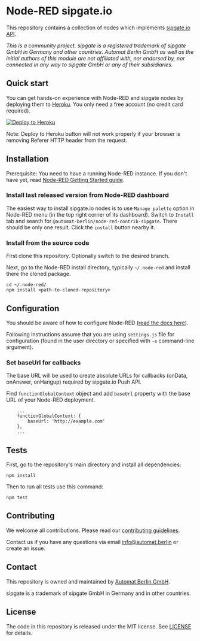 # Node-RED sipgate.io

This repository contains a collection of nodes which implements [sipgate.io API](https://developer.sipgate.io).

_This is a community project. sipgate is a registered trademark of sipgate GmbH in Germany and other countries. Automat Berlin GmbH as well as the initial authors of this module are not affiliated with, nor endorsed by, nor connected in any way to sipgate GmbH or any of their subsidiaries._

## Quick start

You can get hands-on experience with Node-RED and sipgate nodes by deploying them to [Heroku](https://www.heroku.com). You only need a free account (no credit card required).

[![Deploy to Heroku](https://www.herokucdn.com/deploy/button.svg)](https://heroku.com/deploy)

Note: Deploy to Heroku button will not work properly if your browser is removing Referer HTTP header from the request.

## Installation

Prerequisite: You need to have a running Node-RED instance. If you don't have yet, read [Node-RED Getting Started guide](https://nodered.org/docs/getting-started/).

### Install last released version from Node-RED dashboard

The easiest way to install sipgate.io nodes is to use `Manage palette` option in Node-RED menu (in the top right corner of its dashboard). Switch to `Install` tab and search for `@automat-berlin/node-red-contrib-sipgate`. There should be only one result. Click the `install` button nearby it.

### Install from the source code

First clone this repository. Optionally switch to the desired branch.

Next, go to the Node-RED install directory, typically `~/.node-red` and install there the cloned package.

```
cd ~/.node-red/
npm install <path-to-cloned-repository>
```

## Configuration

You should be aware of how to configure Node-RED ([read the docs here](https://nodered.org/docs/user-guide/runtime/settings-file)).

Following instructions assume that you are using `settings.js` file for configuration (found in the user directory or specified with `-s` command-line argument).

### Set baseUrl for callbacks

The base URL will be used to create absolute URLs for callbacks (onData, onAnswer, onHangup) required by sipgate.io Push API.

Find `functionGlobalContext` object and add `baseUrl` property with the base URL of your Node-RED deployment.

```
    ...
    functionGlobalContext: {
        baseUrl: 'http://example.com'
    },
    ...
```

## Tests

First, go to the repository's main directory and install all dependencies:

```
npm install
```

Then to run all tests use this command:

```
npm test
```

## Contributing

We welcome all contributions. Please read our [contributing guidelines](CONTRIBUTING.md).

Contact us if you have any questions via email info@automat.berlin or create an issue.

## Contact

This repository is owned and maintained by [Automat Berlin GmbH](https://automat.berlin/).

sipgate is a trademark of sipgate GmbH in Germany and in other countries.

## License

The code in this repository is released under the MIT license. See [LICENSE](LICENSE) for details.
